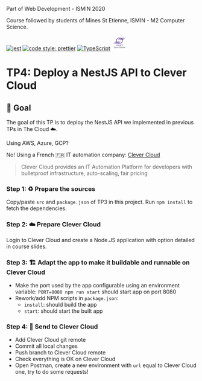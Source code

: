 Part of Web Development - ISMIN 2020

Course followed by students of Mines St Etienne, ISMIN - M2 Computer Science.

[![jest](https://jestjs.io/img/jest-badge.svg)](https://github.com/facebook/jest)
[![code style: prettier](https://img.shields.io/badge/code_style-prettier-ff69b4.svg?style=flat-square)](https://github.com/prettier/prettier)
[![TypeScript](https://badges.frapsoft.com/typescript/love/typescript.png?v=101)](https://github.com/ellerbrock/typescript-badges/)
[![Mines St Etienne](./logo.png)](https://www.mines-stetienne.fr/)

# TP4: Deploy a NestJS API to Clever Cloud

## 📝 Goal

The goal of this TP is to deploy the NestJS API we implemented in previous TPs in The Cloud ☁️.

Using AWS, Azure, GCP? 

No! Using a French 🇫🇷 IT automation company: [Clever Cloud](https://www.clever-cloud.com/en/) 
> Clever Cloud provides an IT Automation Platform for developers with bulletproof infrastructure, auto-scaling, fair pricing

### Step 1: ♻️ Prepare the sources

Copy/paste `src` and `package.json` of TP3 in this project. Run `npm install` to fetch the dependencies.

### Step 2: ☁️ Prepare Clever Cloud

Login to Clever Cloud and create a Node.JS application with option detailed in course slides.

### Step 3: 🏗 Adapt the app to make it buildable and runnable on Clever Cloud  

 - Make the port used by the app configurable using an environment variable: `PORT=8080 npm run start` should start app on port 8080
 - Rework/add NPM scripts in `package.json`:
   - `install`: should build the app
   - `start`: should start the built app  

### Step 4: 🚀 Send to Clever Cloud
 
 - Add Clever Cloud git remote
 - Commit all local changes
 - Push branch to Clever Cloud remote
 - Check everything is OK on Clever Cloud
 - Open Postman, create a new environment with `url` equal to Clever Cloud one, try to do some requests! 
